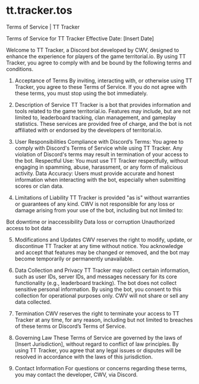 # tt.tracker.tos
Terms of Service | TT Tracker

Terms of Service for TT Tracker
Effective Date: [Insert Date]

Welcome to TT Tracker, a Discord bot developed by CWV, designed to enhance the experience for players of the game territorial.io. By using TT Tracker, you agree to comply with and be bound by the following terms and conditions.

1. Acceptance of Terms
By inviting, interacting with, or otherwise using TT Tracker, you agree to these Terms of Service. If you do not agree with these terms, you must stop using the bot immediately.

2. Description of Service
TT Tracker is a bot that provides information and tools related to the game territorial.io. Features may include, but are not limited to, leaderboard tracking, clan management, and gameplay statistics. These services are provided free of charge, and the bot is not affiliated with or endorsed by the developers of territorial.io.

3. User Responsibilities
Compliance with Discord’s Terms: You agree to comply with Discord's Terms of Service while using TT Tracker. Any violation of Discord's terms may result in termination of your access to the bot.
Respectful Use: You must use TT Tracker respectfully, without engaging in spamming, abuse, harassment, or any form of malicious activity.
Data Accuracy: Users must provide accurate and honest information when interacting with the bot, especially when submitting scores or clan data.

4. Limitations of Liability
TT Tracker is provided "as is" without warranties or guarantees of any kind. CWV is not responsible for any loss or damage arising from your use of the bot, including but not limited to:

Bot downtime or inaccessibility
Data loss or corruption
Unauthorized access to bot data

5. Modifications and Updates
CWV reserves the right to modify, update, or discontinue TT Tracker at any time without notice. You acknowledge and accept that features may be changed or removed, and the bot may become temporarily or permanently unavailable.

6. Data Collection and Privacy
TT Tracker may collect certain information, such as user IDs, server IDs, and messages necessary for its core functionality (e.g., leaderboard tracking). The bot does not collect sensitive personal information. By using the bot, you consent to this collection for operational purposes only. CWV will not share or sell any data collected.

7. Termination
CWV reserves the right to terminate your access to TT Tracker at any time, for any reason, including but not limited to breaches of these terms or Discord’s Terms of Service.

8. Governing Law
These Terms of Service are governed by the laws of [Insert Jurisdiction], without regard to conflict of law principles. By using TT Tracker, you agree that any legal issues or disputes will be resolved in accordance with the laws of this jurisdiction.

9. Contact Information
For questions or concerns regarding these terms, you may contact the developer, CWV, via Discord.

